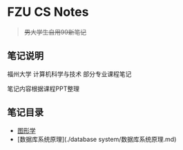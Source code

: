 # FZU CS Notes

> ~~男大学生自用99新笔记~~

## 笔记说明

福州大学 计算机科学与技术 部分专业课程笔记

笔记内容根据课程PPT整理



## 笔记目录

- [图形学](./graphics/图形学.md)
- [数据库系统原理](./database system/数据库系统原理.md)